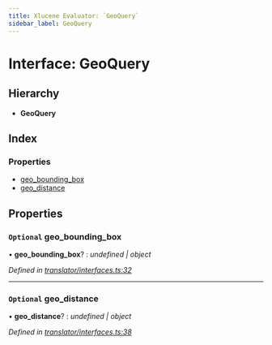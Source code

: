 ```yaml
---
title: Xlucene Evaluator: `GeoQuery`
sidebar_label: GeoQuery
---
```


# Interface: GeoQuery

## Hierarchy

* **GeoQuery**

## Index

### Properties

* [geo_bounding_box](geoquery.md#optional-geo_bounding_box)
* [geo_distance](geoquery.md#optional-geo_distance)

## Properties

### `Optional` geo_bounding_box

• **geo_bounding_box**? : *undefined | object*

*Defined in [translator/interfaces.ts:32](https://github.com/terascope/teraslice/blob/fd211a8bb/packages/xlucene-evaluator/src/translator/interfaces.ts#L32)*

___

### `Optional` geo_distance

• **geo_distance**? : *undefined | object*

*Defined in [translator/interfaces.ts:38](https://github.com/terascope/teraslice/blob/fd211a8bb/packages/xlucene-evaluator/src/translator/interfaces.ts#L38)*
